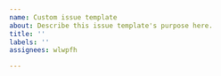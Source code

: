 ```yaml
---
name: Custom issue template
about: Describe this issue template's purpose here.
title: ''
labels: ''
assignees: wlwpfh

---
```



